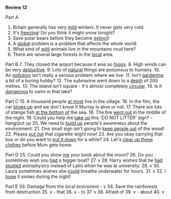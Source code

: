**Review 12**

Part A
1. Britain generally has very <u>mild</u> winters. It never gets very cold.
2. It's <u>freezing</u>! Do you think it might snow tonight?
3. Save polar bears before they become <u>extinct</u>!
4. A <u>global</u> problem is a problem that affects the whole world.
5. What kind of <u>wild</u> animals live in the mountains roud here?
6. There are several large forests in the <u>local</u> area.

Part B
7. They closed the airport because it was so <u>foggy</u>.
8. High winds can be very <u>destuctive</u>.
9. Lots of <u>natural</u> things are poisonous to humans.
10. Air <u>pollution</u> isn't really a serious problem where we live.
11. Isn't <u>gardening</u> a bit of a boring hobby?
12. The submarine went down to a <u>depth</u> of 200 metres.
13. The island isn't square - it's almost completely <u>circular</u>.
14. Is it <u>dangerous</u> to swim in that lake?

Part C
15. A thousand people <u>at most</u> live in the village.
16. In the film, the car <u>blows up</u> and we don't know if Murray is alive or not.
17. There are lots of stange fish <u>at the bottom of</u> the sea.
18. The fire <u>went out</u> in the middle of the night.
19. Could you help me <u>take up</u> this 'DO NOT LITTER' sign? - hang/put up
20. We need to <u>build up</u> people's awareness about the environment.
21. One small sign isn't going to <u>keep people out</u> of the wood!
22. Please <u>put out</u> that cigarette wight now!
23. Are you okay carrying that box or do you want to <u>put it down</u> for a while?
24. Let's <u>clear up these clothes</u> before Mum gets home.

Part D
25. Could you show <u>me</u> your book about the moon?
26. Do you sometimes wish you <u>had</u> a bigger boat?
27. v
28. Harry wishes that he <u>had studied</u> astrophysics instead of Latin when he was at university.
29. v
30. Laura sometimes wishes she <u>could</u> breathe underwater for hours.
31. v
32. I <u>hope</u> it snows during the night!

Part E
33. Damage from the local environent - v
34. Save the rainforests from destruction
35. v - that
36. v - to
37. v
38. Afraid of
39. v - about
40. v